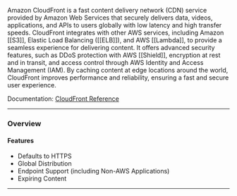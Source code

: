 Amazon CloudFront is a fast content delivery network (CDN) service provided by Amazon Web Services that securely delivers data, videos, applications, and APIs to users globally with low latency and high transfer speeds. CloudFront integrates with other AWS services, including Amazon [[S3]], Elastic Load Balancing ([[ELB]]), and AWS [[Lambda]], to provide a seamless experience for delivering content. It offers advanced security features, such as DDoS protection with AWS [[Shield]], encryption at rest and in transit, and access control through AWS Identity and Access Management (IAM). By caching content at edge locations around the world, CloudFront improves performance and reliability, ensuring a fast and secure user experience.

Documentation: [CloudFront Reference]()
___
### Overview
#### Features
- Defaults to HTTPS
- Global Distribution
- Endpoint Support (including Non-AWS Applications)
- Expiring Content

___